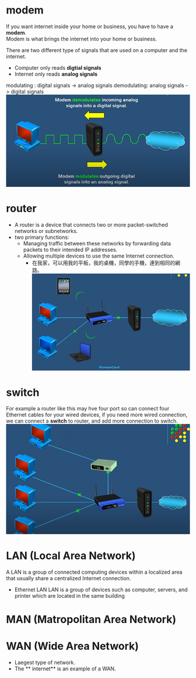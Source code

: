 # modem
If you want internet inside your home or business, you have to have a **modem**.  
Modem is what brings the internet into your home or business.

There are two different type of signals that are used on a computer and the internet.
- Computer only reads **digtial signals**
- Internet only reads **analog signals**

modulating  : digital signals -> analog signals 
demodulating: analog signals -> digital signals  
![圖片0](./signal.jpg)

# router 
- A router is a device that connects two or more packet-switched networks or subnetworks.
- two primary functions:
   - Managing traffic between these networks by forwarding data packets to their intended IP addresses.
   - Allowing multiple devices to use the same Internet connection.
      - 在我家，可以用我的平板，我的桌機，同學的手機，連到相同的網路。
![圖片02](./router.jpg)

# switch
For example a router like this may hve four port so can connect four Ethernet cables for your wired devices,
if you need more wired connection, we can connect a **switch** to router, and add more connection to switch.
![圖片03](./switch.jpg)

# LAN (Local Area Network)
A LAN is a group of connected computing devices within a localized area that usually share a centralized Internet connection.

- Ethernet LAN
LAN is a group of devices such as computer, servers, and printer which are located in the same building
# MAN (Matropolitan Area Network)
# WAN (Wide Area Network)
- Laegest type of network.  
- The ** internet** is an example of a WAN.
